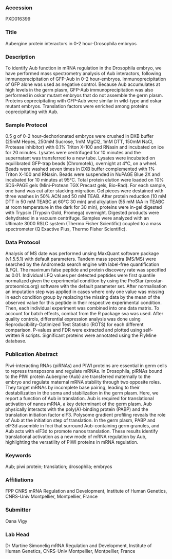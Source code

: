 ### Accession
PXD016399

### Title
Aubergine protein interactors in 0-2 hour-Drosophila embryos

### Description
To identify Aub function in mRNA regulation in the Drosophila embryo, we have performed mass spectrometry analysis of Aub interactors, following immunoprecipitation of GFP-Aub in 0-2 hour-embryos. Immunoprecipitation of GFP alone was used as negative control. Because Aub accumulates at high levels in the germ plasm, GFP-Aub immunoprecipitation was also performed in oskar mutant embryos that do not assemble the germ plasm. Proteins coprecipitating with GFP-Aub were similar in wild-type and oskar mutant embryos. Translation factors were enriched among proteins coprecipitating with Aub.

### Sample Protocol
0.5 g of 0-2 hour-dechorionated embryos were crushed in DXB buffer (25mM Hepes, 250mM Sucrose, 1mM MgCl2, 1mM DTT, 150mM NaCl, Protease inhibitor) with 0.1% Triton X-100 and RNasin and incubated on ice for 20 minutes. Lysates were centrifuged for 10 minutes and the supernatant was transferred to a new tube. Lysates were incubated on equilibrated GFP-trap beads (Chromotek), overnight at 4°C, on a wheel. Beads were washed seven times in DXB buffer complemented with 1% Triton X-100 and RNasin. Beads were suspended in NuPAGE Blue 2X and incubated for 10 minutes at 95°C. Total protein elution were loaded on 10% SDS-PAGE gels (Mini-Protean TGX Precast gels, Bio-Rad). For each sample, one band was cut after stacking migration. Gel pieces were destained with three washes in 50% ACN and 50 mM TEAB. After protein reduction (10 mM DTT in 50 mM TEABC at 60°C 30 min) and alkylation (55 mM IAA in TEABC at room temperature in the dark for 30 min), proteins were in-gel digested with Trypsin (Trypsin Gold, Promega) overnight. Digested products were dehydrated in a vacuum centrifuge. Samples were analyzed with an Ultimate 3000 RSLC system (Thermo Fisher Scientific) coupled to a mass spectrometer (Q Exactive Plus, Thermo Fisher Scientific).

### Data Protocol
Analysis of MS date was performed unsing MaxQuant software package (v1.5.5.1) with default parameters. Tandem mass spectra (MS/MS) were searched by the Andromeda search engine with label-free quantification (LFQ). The maximum false peptide and protein discovery rate was specified as 0.01. Individual LFQ values per detected peptides were first quantile normalized given the experimental condition by using the ProStar (prostar-proteomics.org) software with the default parameter set. After normalisation an imputation step was applied in cases where only one value was missing in each condition group by replacing the missing data by the mean of the observed value for this peptide in their respective experimental condition.  Then, each individual experiment was combined into one data matrix. To account for batch effects, combat from the R package sva was used. After quality controls, differential expression analysis was done using Reproducibility-Optimized Test Statistic (ROTS) for each different comparison. P-values and FDR were extracted and plotted using self-written R scripts. Significant proteins were annotated using the FlyMine database.

### Publication Abstract
Piwi-interacting RNAs (piRNAs) and PIWI proteins are essential in germ cells to repress transposons and regulate mRNAs. In Drosophila, piRNAs bound to the PIWI protein Aubergine (Aub) are transferred maternally to the embryo and regulate maternal mRNA stability through two opposite roles. They target mRNAs by incomplete base pairing, leading to their destabilization in the soma and stabilization in the germ plasm. Here, we report a function of Aub in translation. Aub is required for translational activation of nanos mRNA, a key determinant of the germ plasm. Aub physically interacts with the poly(A)-binding protein (PABP) and the translation initiation factor eIF3. Polysome gradient profiling reveals the role of Aub at the initiation step of translation. In the germ plasm, PABP and eIF3d assemble in foci that surround Aub-containing germ granules, and Aub acts with eIF3d to promote nanos translation. These results identify translational activation as a new mode of mRNA regulation by Aub, highlighting the versatility of PIWI proteins in mRNA regulation.

### Keywords
Aub; piwi protein; translation; drosophila; embryos

### Affiliations
FPP CNRS
mRNA Regulation and Development, Institute of Human Genetics, CNRS-Univ Montpellier, Montpellier, France

### Submitter
Oana Vigy

### Lab Head
Dr Martine Simonelig
mRNA Regulation and Development, Institute of Human Genetics, CNRS-Univ Montpellier, Montpellier, France


